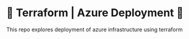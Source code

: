 # :construction: Terraform | Azure Deployment  :construction_worker:
 This repo explores deployment of azure infrastructure using terraform